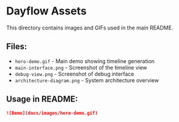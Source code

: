 # Dayflow Assets

This directory contains images and GIFs used in the main README.

## Files:
- `hero-demo.gif` - Main demo showing timeline generation
- `main-interface.png` - Screenshot of the timeline view
- `debug-view.png` - Screenshot of debug interface
- `architecture-diagram.png` - System architecture overview

## Usage in README:
```markdown
![Demo](docs/images/hero-demo.gif)
```